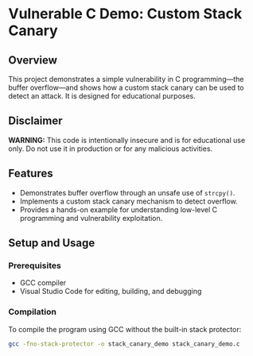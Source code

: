# Vulnerable C Demo: Custom Stack Canary

## Overview
This project demonstrates a simple vulnerability in C programming—the buffer overflow—and shows how a custom stack canary can be used to detect an attack. It is designed for educational purposes.

## Disclaimer
**WARNING:** This code is intentionally insecure and is for educational use only. Do not use it in production or for any malicious activities.

## Features
- Demonstrates buffer overflow through an unsafe use of `strcpy()`.
- Implements a custom stack canary mechanism to detect overflow.
- Provides a hands-on example for understanding low-level C programming and vulnerability exploitation.

## Setup and Usage

### Prerequisites
- GCC compiler
- Visual Studio Code for editing, building, and debugging

### Compilation
To compile the program using GCC without the built-in stack protector:
```bash
gcc -fno-stack-protector -o stack_canary_demo stack_canary_demo.c
